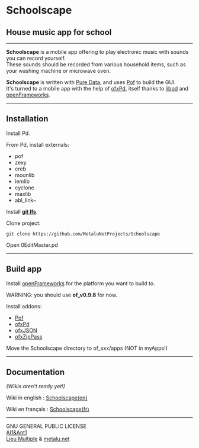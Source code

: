 # Schoolscape
## House music app for school

------
**Schoolscape** is a mobile app offering to play 
electronic music with sounds you can record yourself.  
These sounds should be recorded from various household items, 
such as your washing machine or microwave oven.

**Schoolscape** is written with [Pure Data](http://pure-data.info), 
and uses [Pof](https://github.com/Ant1r/ofxPof) to build the GUI.  
It's turned to a mobile app with the help of [ofxPd](https://github.com/danomatika/ofxPd), 
itself thanks to [libpd](http://libpd.cc) and [openFrameworks](http://www.openframeworks.cc).

------

## Installation
Install Pd.

From Pd, install externals:

- pof
- zexy
- creb
- moonlib
- iemlib
- cyclone
- maxlib
- abl_link~

Install [**git lfs**](https://git-lfs.github.com/).

Clone project:
```
git clone https://github.com/MetaluNetProjects/Schoolscape
```

Open 0EditMaster.pd

------

## Build app

Install [openFrameworks](http://www.openframeworks.cc) for the platform you want to build to.

WARNING: you should use **of_v0.9.8** for now.

Install addons: 

- [Pof](https://github.com/Ant1r/ofxPof)
- [ofxPd](https://github.com/danomatika/ofxPd)
- [ofxJSON](https://github.com/jefftimesten/ofxJSON)
- [ofxZipPass](https://github.com/Ant1r/ofxZipPass)

Move the Schoolscape directory to of_xxx/apps (NOT in myApps!)

------

## Documentation 

*(Wikis aren't ready yet!)*

Wiki in english :
[Schoolscape(en)](https://github.com/MetaluNetProjects/Schoolscape/wiki/Schoolscape(en))

Wiki en français :
[Schoolscape(fr)](http://linuxmao.org/Schoolscape)



------

GNU GENERAL PUBLIC LICENSE  
[Al1&Ant1](http://al1ant1.free.fr/)  
[Lieu Multiple](https://lieumultiple.org) & [metalu.net](http://metalu.net/en/home/)

